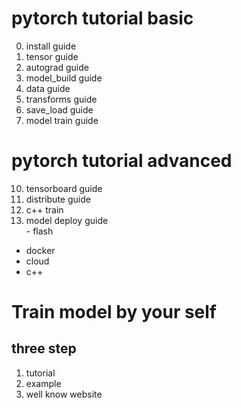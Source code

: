 # pytorch tutorial basic
  0. install guide
  1. tensor guide
  2. autograd guide
  3. model_build guide
  4. data guide
  5. transforms guide
  6. save_load guide
  7. model train guide

# pytorch tutorial advanced
  10. tensorboard guide
  11. distribute guide
  12. c++ train
  13. model deploy guide  
    - flash  
  - docker  
  - cloud  
  - c++

# Train model by your self
## three step
  1. tutorial
  2. example
  3. well know website




